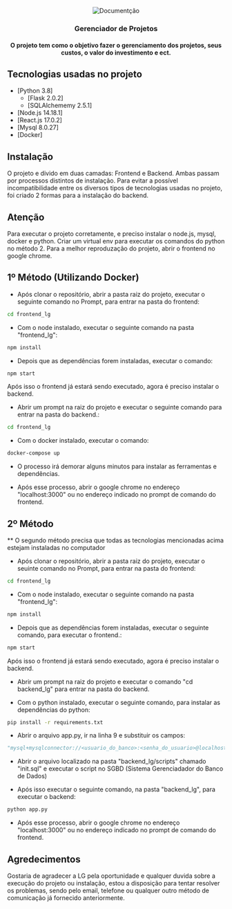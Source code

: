 <p align="center">
    <img src="https://i.imgur.com/rSyq3MW.png" alt="Documentção"></a>
</p>

<h3 align="center">Gerenciador de Projetos</h3>

<h4 align="center">O projeto tem como o objetivo fazer o gerenciamento dos projetos, seus custos, o valor do investimento e ect.</h4>

## Tecnologias usadas no projeto

- [Python 3.8]
    - [Flask 2.0.2]
    - [SQLAlchememy 2.5.1]
- [Node.js 14.18.1]
- [React.js 17.0.2]
- [Mysql 8.0.27]
- [Docker]

## Instalação

O projeto e divido em duas camadas: Frontend e Backend. Ambas passam por processos distintos de instalação.
Para evitar a possível incompatibilidade entre os diversos tipos de tecnologias usadas no projeto, foi criado 2 formas para a instalação do backend.

## Atenção

Para executar o projeto corretamente, e preciso instalar o node.js, mysql, docker e python.
Criar um virtual env para executar os comandos do python no método 2.
Para a melhor reproduzação do projeto, abrir o frontend no google chrome.

## 1º Método (Utilizando Docker)

- Após clonar o repositório, abrir a pasta raiz do projeto, executar o seguinte comando no Prompt, para entrar na pasta do frontend:

```bash
cd frontend_lg
``` 

- Com o node instalado, executar o seguinte comando na pasta "frontend_lg": 

```bash
npm install
``` 

- Depois que as dependências forem instaladas, executar o comando:

```bash
npm start
``` 

Após isso o frontend já estará sendo executado, agora é preciso instalar o backend.

- Abrir um prompt na raiz do projeto e executar o seguinte comando para entrar na pasta do backend.: 

```bash
cd frontend_lg
``` 

- Com o docker instalado, executar o comando:

```bash
docker-compose up
``` 

- O processo irá demorar alguns minutos para instalar as ferramentas e dependências.

- Após esse processo, abrir o google chrome no endereço "localhost:3000" ou no endereço indicado no prompt de comando do frontend.

## 2º Método

** O segundo método precisa que todas as tecnologias mencionadas acima estejam instaladas no computador

- Após clonar o repositório, abrir a pasta raiz do projeto, executar o seuinte comando no Prompt, para entrar na pasta do frontend:

```bash
cd frontend_lg
``` 


- Com o node instalado, executar o seguinte comando na pasta "frontend_lg": 

```bash
npm install
``` 

- Depois que as dependências forem instaladas, executar o seguinte comando, para executar o frontend.:

```bash
npm start
``` 

Após isso o frontend já estará sendo executado, agora é preciso instalar o backend.

- Abrir um prompt na raiz do projeto e executar o comando "cd backend_lg" para entrar na pasta do backend.

- Com o python instalado, executar o seguinte comando, para instalar as dependências do python: 

```bash
pip install -r requirements.txt
``` 

- Abrir o arquivo app.py, ir na linha 9 e substituir os campos:

```python
"mysql+mysqlconnector://<usuario_do_banco>:<senha_do_usuario>@localhost/test"
```

- Abrir o arquivo localizado na pasta "backend_lg/scripts" chamado "init.sql" e executar o script no SGBD (Sistema Gerenciadador do Banco de Dados)

- Após isso executar o seguinte comando, na pasta "backend_lg", para executar o backend:

```bash
python app.py
``` 

- Após esse processo, abrir o google chrome no endereço "localhost:3000" ou no endereço indicado no prompt de comando do frontend.

## Agredecimentos

Gostaria de agradecer a LG pela oportunidade e qualquer duvida sobre a execução do projeto ou instalação, estou a disposição para tentar resolver os problemas, sendo pelo email, telefone ou qualquer outro método de comunicação já fornecido anteriormente.



    
